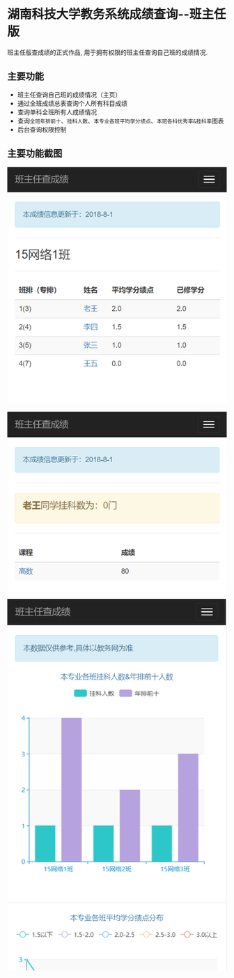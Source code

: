 # 湖南科技大学教务系统成绩查询--班主任版

班主任版查成绩的正式作品, 用于拥有权限的班主任查询自己班的成绩情况. 

## 主要功能

- 班主任查询自己班的成绩情况（主页）
- 通过全班成绩总表查询个人所有科目成绩
- 查询单科全班所有人成绩情况
- 查询`全班年排前十`、`挂科人数`、`本专业各班平均学分绩点`、`本班各科优秀率&挂科率`图表
- 后台查询权限控制

## 主要功能截图

![班级成绩](https://github.com/EwdAger/hnust-score-query/blob/master/ScreenShot/1.png)

![个人成绩](https://github.com/EwdAger/hnust-score-query/blob/master/ScreenShot/2.png)

![班级成绩图表](https://github.com/EwdAger/hnust-score-query/blob/master/ScreenShot/3.png)
